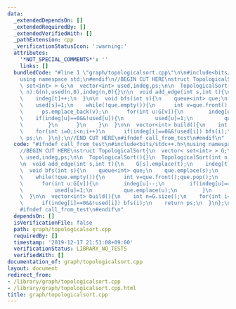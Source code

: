 ```yaml
---
data:
  _extendedDependsOn: []
  _extendedRequiredBy: []
  _extendedVerifiedWith: []
  _pathExtension: cpp
  _verificationStatusIcon: ':warning:'
  attributes:
    '*NOT_SPECIAL_COMMENTS*': ''
    links: []
  bundledCode: "#line 1 \"graph/topologicalsort.cpp\"\n\n#include<bits/stdc++.h>\n\
    using namespace std;\n#endif\n//BEGIN CUT HERE\nstruct TopologicalSort{\n  vector<\
    \ set<int> > G;\n  vector<int> used,indeg,ps;\n\n  TopologicalSort(){}\n  TopologicalSort(int\
    \ n):G(n),used(n,0),indeg(n,0){}\n\n  void add_edge(int s,int t){\n    G[s].emplace(t);\n\
    \    indeg[t]++;\n  }\n\n  void bfs(int s){\n    queue<int> que;\n    que.emplace(s);\n\
    \    used[s]=1;\n    while(!que.empty()){\n      int v=que.front();que.pop();\n\
    \      ps.emplace_back(v);\n      for(int u:G[v]){\n        indeg[u]--;\n    \
    \    if(indeg[u]==0&&!used[u]){\n          used[u]=1;\n          que.emplace(u);\n\
    \        }\n      }\n    }\n  }\n\n  vector<int> build(){\n    int n=G.size();\n\
    \    for(int i=0;i<n;i++)\n      if(indeg[i]==0&&!used[i]) bfs(i);\n    return\
    \ ps;\n  }\n};\n//END CUT HERE\n#ifndef call_from_test\n#endif\n"
  code: "#ifndef call_from_test\n#include<bits/stdc++.h>\nusing namespace std;\n#endif\n\
    //BEGIN CUT HERE\nstruct TopologicalSort{\n  vector< set<int> > G;\n  vector<int>\
    \ used,indeg,ps;\n\n  TopologicalSort(){}\n  TopologicalSort(int n):G(n),used(n,0),indeg(n,0){}\n\
    \n  void add_edge(int s,int t){\n    G[s].emplace(t);\n    indeg[t]++;\n  }\n\n\
    \  void bfs(int s){\n    queue<int> que;\n    que.emplace(s);\n    used[s]=1;\n\
    \    while(!que.empty()){\n      int v=que.front();que.pop();\n      ps.emplace_back(v);\n\
    \      for(int u:G[v]){\n        indeg[u]--;\n        if(indeg[u]==0&&!used[u]){\n\
    \          used[u]=1;\n          que.emplace(u);\n        }\n      }\n    }\n\
    \  }\n\n  vector<int> build(){\n    int n=G.size();\n    for(int i=0;i<n;i++)\n\
    \      if(indeg[i]==0&&!used[i]) bfs(i);\n    return ps;\n  }\n};\n//END CUT HERE\n\
    #ifndef call_from_test\n#endif\n"
  dependsOn: []
  isVerificationFile: false
  path: graph/topologicalsort.cpp
  requiredBy: []
  timestamp: '2019-12-17 21:51:08+09:00'
  verificationStatus: LIBRARY_NO_TESTS
  verifiedWith: []
documentation_of: graph/topologicalsort.cpp
layout: document
redirect_from:
- /library/graph/topologicalsort.cpp
- /library/graph/topologicalsort.cpp.html
title: graph/topologicalsort.cpp
---
```

